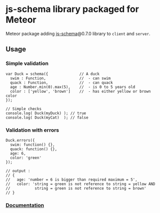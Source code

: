 js-schema library packaged for Meteor
=================

Meteor package adding [js-schema](https://github.com/molnarg/js-schema)@0.7.0 library to `client` and `server`.

## Usage

### Simple validation

    var Duck = schema({              // A duck
      swim : Function,               //  - can swim
      quack : Function,              //  - can quack
      age : Number.min(0).max(5),    //  - is 0 to 5 years old
      color : ['yellow', 'brown']    //  - has either yellow or brown color
    });

    // Simple checks
    console.log( Duck(myDuck) ); // true
    console.log( Duck(myCat)  ); // false


### Validation with errors

    Duck.errors({
      swim: function() {},
      quack: function() {},
      age: 6,
      color: 'green'
    });

    // output :
    // {
    //   age: 'number = 6 is bigger than required maximum = 5',
    //   color: 'string = green is not reference to string = yellow AND
    //           string = green is not reference to string = brown'
    // }
    
    
### [Documentation](https://github.com/molnarg/js-schema)